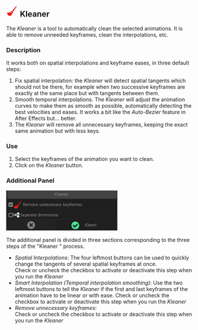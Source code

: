 ## ![Kleaner Icon](img\duik-icons\kleaner-icon-r.png) Kleaner

The *Kleaner* is a tool to automatically clean the selected animations. It is able to remove unneeded keyframes, clean the interpolations, etc.

### Description

It works both on spatial interpolations and keyframe eases, in three default steps:

1. Fix spatial interpolation: the *Kleaner* will detect spatial tangents which should not be there, for example when two successive keyframes are exactly at the same place but with tangents between them.
2. Smooth temporal interpolations. The *Kleaner* will adjust the animation curves to make them as smooth as possible, automatically detecting the best velocities and eases. It works a bit like the *Auto-Bezier* feature in After Effects but... better.
3. The *Kleaner* will remove all unnecessary keyframes, keeping the exact same animation but with less keys.

### Use

1. Select the keyframes of the animation you want to clean.
2. Click on the *Kleaner* button.

### Additional Panel

![Kleaner panel](img\duik-screenshots\S-Animation\S-Animation-Keyframes\Kleaner-optn.PNG)

The additional panel is divided in three sections corresponding to the three steps of the "Kleaner " process.

- *Spatial Interpolations*: The four leftmost buttons can be used to quickly change the tangents of several spatial keyframes at once.  
Check or uncheck the checkbox to activate or deactivate this step when you run the *Kleaner*
- *Smart Interpolation (Temporal interpolation smoothing)*: 
Use the two leftmost buttons to tell the *Kleaner* if the first and last keyframes of the animation have to be linear or with ease. Check or uncheck the checkbox to activate or deactivate this step when you run the *Kleaner*
- *Remove unnecessary keyframes*:  
Check or uncheck the checkbox to activate or deactivate this step when you run the *Kleaner*